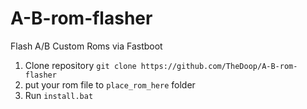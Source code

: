 # A-B-rom-flasher
Flash A/B Custom Roms via Fastboot
1. Clone repository `git clone https://github.com/TheDoop/A-B-rom-flasher`
2. put your rom file to `place_rom_here` folder
3. Run `install.bat`
